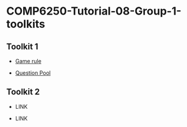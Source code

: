 # COMP6250-Tutorial-08-Group-1-toolkits

## Toolkit 1

- [Game rule](Game%20rule.md)

- [Question Pool](Question%20Pool.md)

## Toolkit 2

- LINK

- LINK
